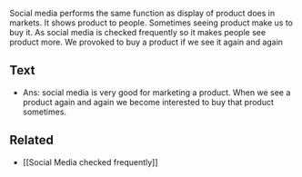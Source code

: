 Social media performs the same function as display of product does in markets. It shows product to people. Sometimes seeing product make us to buy it.  As social media is checked frequently so it makes people see product more.
We provoked to buy a product if we see it again and again

## Text
- Ans: social media is very good for marketing a product. When we see a product again and again we become interested to buy that product sometimes.

## Related
- [[Social Media checked frequently]]